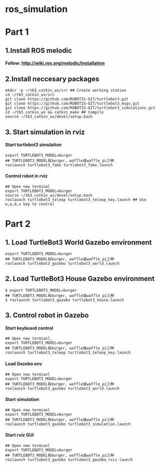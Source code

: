 # ros_simulation
#
# Part 1
## 1.Install ROS melodic
#### Follow: http://wiki.ros.org/melodic/Installation

## 2.Install neccesary packages
```
mkdir -p ~/tb3_catkin_ws/src ## Create working station
cd ~/tb3_catkin_ws/src
git clone https://github.com/ROBOTIS-GIT/turtlebot3.git
git clone https://github.com/ROBOTIS-GIT/turtlebot3_msgs.git
git clone https://github.com/ROBOTIS-GIT/turtlebot3_simulations.git
cd ~/tb3_catkin_ws && catkin_make ## Compile
source ~/tb3_catkin_ws/devel/setup.bash
```

## 3. Start simulation in rviz
#### Start turtlebot3 simulation
```
export TURTLEBOT3_MODEL=burger
## TURTLEBOT3_MODEL有burger, waffle或waffle_pi三种
roslaunch turtlebot3_fake turtlebot3_fake.launch
```
#### Control robot in rviz
```
## Open new terminal
export TURTLEBOT3_MODEL=burger 
source ~/tb3_catkin_ws/devel/setup.bash
roslaunch turtlebot3_teleop turtlebot3_teleop_key.launch ## Use w,a,d,x key to control
```
# Part 2
## 1. Load TurtleBot3 World Gazebo environment
```
export TURTLEBOT3_MODEL=burger
## TURTLEBOT3_MODEL有burger, waffle或waffle_pi三种    
roslaunch turtlebot3_gazebo turtlebot3_world.launch
```
## 2. Load TurtleBot3 House Gazebo environment
```
$ export TURTLEBOT3_MODEL=burger
## TURTLEBOT3_MODEL有burger, waffle或waffle_pi三种
$ roslaunch turtlebot3_gazebo turtlebot3_house.launch
```
## 3. Control robot in Gazebo

#### Start keyboard control
```
## Open new termianl, 
export TURTLEBOT3_MODEL=burger
## TURTLEBOT3_MODEL有burger, waffle或waffle_pi三种    
roslaunch turtlebot3_teleop turtlebot3_teleop_key.launch
```
#### Load Gezebo env
```
## Open new termianl
export TURTLEBOT3_MODEL=burger
## TURTLEBOT3_MODEL有burger, waffle或waffle_pi三种   
roslaunch turtlebot3_gazebo turtlebot3_world.launch
```
#### Start simulation
```
## Open new termianl
export TURTLEBOT3_MODEL=burger
## TURTLEBOT3_MODEL有burger, waffle或waffle_pi三种  
roslaunch turtlebot3_gazebo turtlebot3_simulation.launch
```
#### Start rviz GUI
``` 
## Open new termianl
export TURTLEBOT3_MODEL=burger
## TURTLEBOT3_MODEL有burger, waffle或waffle_pi三种  
roslaunch turtlebot3_gazebo turtlebot3_gazebo_rviz.launch
```
``````
``````
``````

